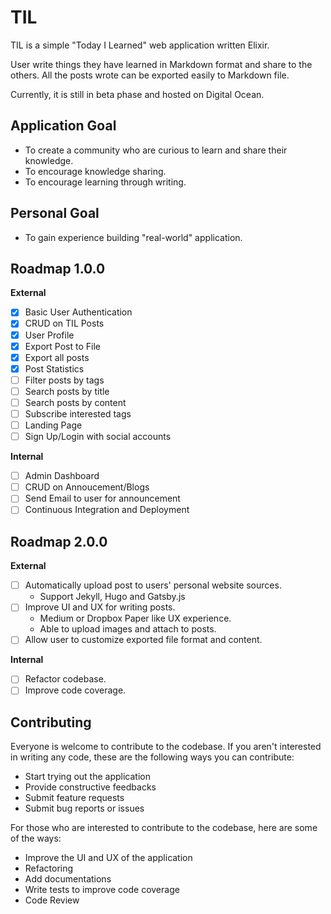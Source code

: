 # TIL

TIL is a simple "Today I Learned" web application written Elixir.

User write things they have learned in Markdown format and share to the others.
All the posts wrote can be exported easily to Markdown file.

Currently, it is still in beta phase and hosted on Digital Ocean.

## Application Goal

- To create a community who are curious to learn and share their knowledge.
- To encourage knowledge sharing.
- To encourage learning through writing.

## Personal Goal
- To gain experience building "real-world" application.

## Roadmap 1.0.0

**External**
- [x] Basic User Authentication
- [x] CRUD on TIL Posts
- [x] User Profile
- [x] Export Post to File
- [x] Export all posts
- [x] Post Statistics
- [ ] Filter posts by tags
- [ ] Search posts by title
- [ ] Search posts by content
- [ ] Subscribe interested tags
- [ ] Landing Page
- [ ] Sign Up/Login with social accounts

**Internal**
- [ ] Admin Dashboard
- [ ] CRUD on Annoucement/Blogs
- [ ] Send Email to user for announcement
- [ ] Continuous Integration and Deployment

## Roadmap 2.0.0

**External**
- [ ] Automatically upload post to users' personal website sources.
  - Support Jekyll, Hugo and Gatsby.js
- [ ] Improve UI and UX for writing posts.
  - Medium or Dropbox Paper like UX experience.
  - Able to upload images and attach to posts.
- [ ] Allow user to customize exported file format and content.

**Internal**

- [ ] Refactor codebase.
- [ ] Improve code coverage.

## Contributing
Everyone is welcome to contribute to the codebase. If you aren't interested in writing any code, these are the following ways you can contribute:

- Start trying out the application
- Provide constructive feedbacks
- Submit feature requests
- Submit bug reports or issues

For those who are interested to contribute to the codebase, here are some of the ways:
- Improve the UI and UX of the application
- Refactoring
- Add documentations
- Write tests to improve code coverage
- Code Review

